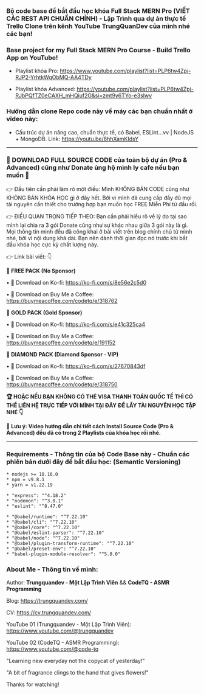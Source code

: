 ### Bộ code base để bắt đầu học khóa Full Stack MERN Pro (VIẾT CÁC REST API CHUẨN CHỈNH) - Lập Trình qua dự án thực tế Trello Clone trên kênh YouTube TrungQuanDev của mình nhé các bạn!
### Base project for my Full Stack MERN Pro Course - Build Trello App on YouTube!

- Playlist khóa Pro: https://www.youtube.com/playlist?list=PLP6tw4Zpj-RJP2-YrhtkWqObMQ-AA4TDy

- Playlist khóa Advanced: https://youtube.com/playlist?list=PLP6tw4Zpj-RJbPQfTZ0eCAXH_mHQiuf2G&si=zmt9y6TYo-e3sIwv

### Hướng dẫn clone Repo code này về máy các bạn chuẩn nhất ở video này:

- Cấu trúc dự án nâng cao, chuẩn thực tế, có Babel, ESLint...vv | NodeJS + MongoDB. Link: https://youtu.be/8hhXamKIdsY

---

### 🎁 DOWNLOAD FULL SOURCE CODE của toàn bộ dự án (Pro & Advanced) cũng như Donate ủng hộ mình ly cafe nếu bạn muốn 🤝

👉 Đầu tiên cần phải làm rõ một điều: Mình KHÔNG BÁN CODE cũng như KHÔNG BÁN KHÓA HỌC gì ở đây hết. Bởi vì mình đã cung cấp đầy đủ mọi tài nguyên cần thiết cho trường hợp bạn muốn học FREE Miễn Phí từ đầu rồi.

👉 ĐIỀU QUAN TRỌNG TIẾP THEO: Bạn cần phải hiểu rõ về lý do tại sao mình lại chia ra 3 gói Donate cũng như sự khác nhau giữa 3 gói này là gì. Mọi thông tin mình đều đã công khai ở bài viết trên blog chính chủ từ mình nhé, bởi vì nội dung khá dài. Bạn nên dành thời gian đọc nó trước khi bắt đầu khóa học cực kỳ chất lượng này.

👉 Link bài viết: 👇


**🥉 FREE PACK (No Sponsor)**

• 🌟 Download on Ko-fi: https://ko-fi.com/s/8e56e2c5d0

• 🌟 Download on Buy Me a Coffee: https://buymeacoffee.com/codetq/e/318762

**🥈 GOLD PACK (Gold Sponsor)**

• 🌟 Download on Ko-fi: https://ko-fi.com/s/e41c325ca4

• 🌟 Download on Buy Me a Coffee: https://buymeacoffee.com/codetq/e/191152

**🥇 DIAMOND PACK (Diamond Sponsor - VIP)**

• 🌟 Download on Ko-fi: https://ko-fi.com/s/27670843df

• 🌟 Download on Buy Me a Coffee: https://buymeacoffee.com/codetq/e/318750

**🏆 HOẶC NẾU BẠN KHÔNG CÓ THẺ VISA THANH TOÁN QUỐC TẾ THÌ CÓ THỂ LIÊN HỆ TRỰC TIẾP VỚI MÌNH TẠI ĐÂY ĐỂ LẤY TÀI NGUYÊN HỌC TẬP NHÉ 👇**


**👑 Lưu ý: Video hướng dẫn chi tiết cách Install Source Code (Pro & Advanced) đều đã có trong 2 Playlists của khóa học rồi nhé.**

---

### Requirements - Thông tin của bộ Code Base này - Chuẩn các phiên bản dưới đây để bắt đầu học: (Semantic Versioning)

```
* nodejs >= 18.16.0
* npm = v9.8.1
* yarn = v1.22.19

* "express": "^4.18.2"
* "nodemon": "^3.0.1"
* "eslint": "^8.47.0"

* "@babel/runtime": "^7.22.10"
* "@babel/cli": "^7.22.10"
* "@babel/core": "^7.22.10"
* "@babel/eslint-parser": "^7.22.10"
* "@babel/node": "^7.22.10"
* "@babel/plugin-transform-runtime": "^7.22.10"
* "@babel/preset-env": "^7.22.10"
* "babel-plugin-module-resolver": "^5.0.0"
```

### About Me - Thông tin về mình:

Author: **Trungquandev - Một Lập Trình Viên** && **CodeTQ - ASMR Programming**

Blog: https://trungquandev.com/

CV: https://cv.trungquandev.com/

YouTube 01 (Trungquandev - Một Lập Trình Viên): https://www.youtube.com/@trungquandev

YouTube 02 (CodeTQ - ASMR Programming): https://www.youtube.com/@code-tq

"Learning new everyday not the copycat of yesterday!"

"A bit of fragrance clings to the hand that gives flowers!"

Thanks for watching!
